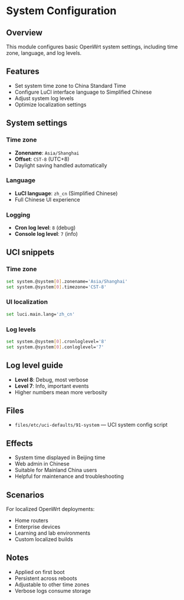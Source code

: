# System Configuration

## Overview

This module configures basic OpenWrt system settings, including time zone, language, and log levels.

## Features

- Set system time zone to China Standard Time
- Configure LuCI interface language to Simplified Chinese
- Adjust system log levels
- Optimize localization settings

## System settings

### Time zone
- **Zonename**: `Asia/Shanghai`
- **Offset**: `CST-8` (UTC+8)
- Daylight saving handled automatically

### Language
- **LuCI language**: `zh_cn` (Simplified Chinese)
- Full Chinese UI experience

### Logging
- **Cron log level**: `8` (debug)
- **Console log level**: `7` (info)

## UCI snippets

### Time zone
```bash
set system.@system[0].zonename='Asia/Shanghai'
set system.@system[0].timezone='CST-8'
```

### UI localization
```bash
set luci.main.lang='zh_cn'
```

### Log levels
```bash
set system.@system[0].cronloglevel='8'
set system.@system[0].conloglevel='7'
```

## Log level guide

- **Level 8**: Debug, most verbose
- **Level 7**: Info, important events
- Higher numbers mean more verbosity

## Files

- `files/etc/uci-defaults/91-system` — UCI system config script

## Effects

- System time displayed in Beijing time
- Web admin in Chinese
- Suitable for Mainland China users
- Helpful for maintenance and troubleshooting

## Scenarios

For localized OpenWrt deployments:
- Home routers
- Enterprise devices
- Learning and lab environments
- Custom localized builds

## Notes

- Applied on first boot
- Persistent across reboots
- Adjustable to other time zones
- Verbose logs consume storage
